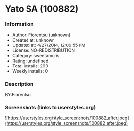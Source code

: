 # Yato SA (100882)

### Information
- Author: Fiorentsu (unknown)
- Created at: unknown
- Updated at: 4/27/2014, 12:09:55 PM
- License: NO-REDISTRIBUTION
- Category: sweetamoris
- Rating: undefined
- Total installs: 299
- Weekly installs: 0


### Description
BY:Fiorentsu


### Screenshots (links to userstyles.org)
![https://userstyles.org/style_screenshots/100882_after.jpeg](https://userstyles.org/style_screenshots/100882_after.jpeg)


